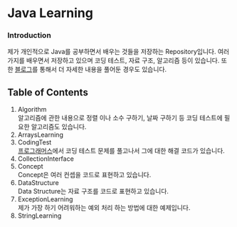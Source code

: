 # Java Learning

### Introduction
제가 개인적으로 Java를 공부하면서 배우는 것들을 저장하는 Repository입니다. 
여러가지를 배우면서 저장하고 있으며 코딩 테스트, 자료 구조, 알고리즘 등이 있습니다.
또한 [블로그](https://velog.io/@sung8881)를 통해서 더 자세한 내용을 풀어둔
경우도 있습니다.

## Table of Contents
1. Algorithm <br>
알고리즘에 관한 내용으로 정렬 이나 소수 구하기, 날짜 구하기 등 
코딩 테스트에 필요한 알고리즘도 있습니다.
2. ArraysLearning <br>
3. CodingTest <br>
[프로그래머스](http://school.programmers.co.kr/learn/challenges)에서 코딩
테스트 문제를 풀고나서 그에 대한 해결 코드가 있습니다.
4. CollectionInterface <br>
5. Concept <br>
Concept은 여러 컨셉을 코드로 표현하고 있습니다.
6. DataStructure <br>
Data Structure는 자료 구조를 코드로 표현하고 있습니다.
7. ExceptionLearning <br>
제가 가장 하기 어려워하는 예외 처리 하는 방법에 대한 예제입니다.
8. StringLearning <br>